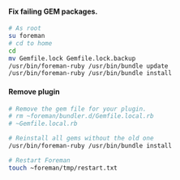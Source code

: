 #### Fix failing GEM packages.
```bash
# As root
su foreman
# cd to home
cd
mv Gemfile.lock Gemfile.lock.backup
/usr/bin/foreman-ruby /usr/bin/bundle update
/usr/bin/foreman-ruby /usr/bin/bundle install
```

#### Remove plugin
```bash
# Remove the gem file for your plugin.
# rm ~foreman/bundler.d/Gemfile.local.rb
# ~Gemfile.local.rb

# Reinstall all gems without the old one
/usr/bin/foreman-ruby /usr/bin/bundle install

# Restart Foreman
touch ~foreman/tmp/restart.txt
```
